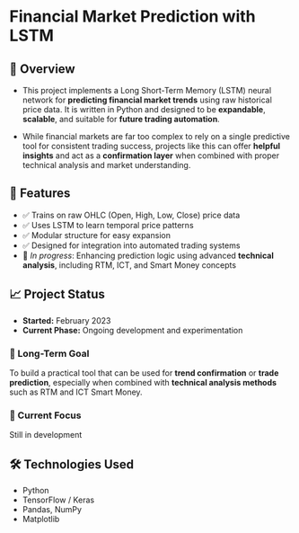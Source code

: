 # Financial Market Prediction with LSTM

## 📌 Overview
* This project implements a Long Short-Term Memory (LSTM) neural network for **predicting financial market trends** using raw historical price data. It is written in Python and designed to be **expandable**, **scalable**, and suitable for **future trading automation**.

* While financial markets are far too complex to rely on a single predictive tool for consistent trading success, projects like this can offer **helpful insights** and act as a **confirmation layer** when combined with proper technical analysis and market understanding.

## 🚀 Features
- ✅ Trains on raw OHLC (Open, High, Low, Close) price data  
- ✅ Uses LSTM to learn temporal price patterns  
- ✅ Modular structure for easy expansion  
- ✅ Designed for integration into automated trading systems  
- 🔄 *In progress*: Enhancing prediction logic using advanced **technical analysis**, including RTM, ICT, and Smart Money concepts

## 📈 Project Status

- **Started:** February 2023  
- **Current Phase:** Ongoing development and experimentation  

### 🎯 Long-Term Goal
To build a practical tool that can be used for **trend confirmation** or **trade prediction**, especially when combined with **technical analysis methods** such as RTM and ICT Smart Money.

### 🔄 Current Focus
Still in development

## 🛠️ Technologies Used
- Python  
- TensorFlow / Keras  
- Pandas, NumPy  
- Matplotlib
